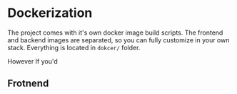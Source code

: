 # Dockerization

The project comes with it's own docker image build scripts. The frontend and backend images are separated, so you can fully customize in your own stack. Everything is located in `dokcer/` folder.

However If you'd

## Frotnend

